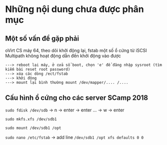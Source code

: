 # Những nội dung chưa được phân mục

## Một số vấn đề gặp phải

oVirt CS máy 64, theo dõi khởi động lại, fstab một số ổ cứng từ iSCSI Multipath không hoạt động dẫn đến khởi động vào được

    ---> reboot lại máy, ở cửa sổ boot, chọn 'e' để đăng nhập sysroot (tìm kiếm bài reset root password)
    ---> xóa các dòng /ect/fstab
    ---> khởi động
    ---> mount lại bình thường mount /dev/mapper/.... /....

## Cấu hình ổ cứng cho các server SCamp 2018

``sudo fdisk /dev/sdb`` -> n -> enter -> enter ... -> w -> enter

``sudo mkfs.xfs /dev/sdb1``

``sudo mount /dev/sdb1 /opt``

``sudo nano /etc/fstab`` -> add line ``/dev/sdb1 /opt xfs defaults 0 0``
